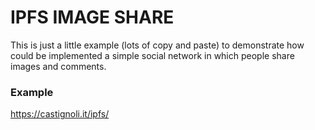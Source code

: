 # IPFS IMAGE SHARE
This is just a little example (lots of copy and paste) to demonstrate how could be implemented a simple social network in which people share images and comments.

### Example
https://castignoli.it/ipfs/
